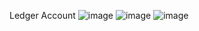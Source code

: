 Ledger Account
![image](https://github.com/user-attachments/assets/3ca775df-992e-4d45-a51b-e77f3d607d4d)
![image](https://github.com/user-attachments/assets/a67756ac-b5b3-45f8-9191-fe3f96ed6349)
![image](https://github.com/user-attachments/assets/62ddb914-2d8c-402b-8316-2af1dd133c69)

